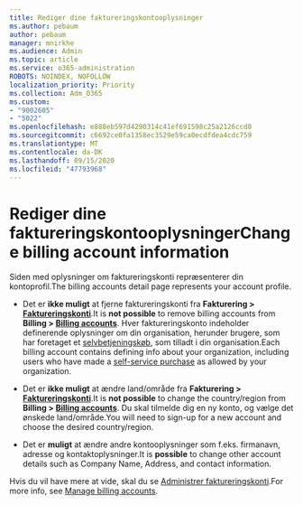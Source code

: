 ```yaml
---
title: Rediger dine faktureringskontooplysninger
ms.author: pebaum
author: pebaum
manager: mnirkhe
ms.audience: Admin
ms.topic: article
ms.service: o365-administration
ROBOTS: NOINDEX, NOFOLLOW
localization_priority: Priority
ms.collection: Adm_O365
ms.custom:
- "9002605"
- "5022"
ms.openlocfilehash: e888eb597d4290314c41ef691598c25a2126ccd8
ms.sourcegitcommit: c6692ce0fa1358ec3529e59ca0ecdfdea4cdc759
ms.translationtype: MT
ms.contentlocale: da-DK
ms.lasthandoff: 09/15/2020
ms.locfileid: "47793968"
---
```

# <a name="change-billing-account-information"></a><span data-ttu-id="fc5ea-102">Rediger dine faktureringskontooplysninger</span><span class="sxs-lookup"><span data-stu-id="fc5ea-102">Change billing account information</span></span>

<span data-ttu-id="fc5ea-103">Siden med oplysninger om faktureringskonti repræsenterer din kontoprofil.</span><span class="sxs-lookup"><span data-stu-id="fc5ea-103">The billing accounts detail page represents your account profile.</span></span>

- <span data-ttu-id="fc5ea-104">Det er **ikke muligt** at fjerne faktureringskonti fra **Fakturering > [Faktureringskonti](https://go.microsoft.com/fwlink/p/?linkid=2084771)**.</span><span class="sxs-lookup"><span data-stu-id="fc5ea-104">It is **not possible** to remove billing accounts from **Billing > [Billing accounts](https://go.microsoft.com/fwlink/p/?linkid=2084771)**.</span></span> <span data-ttu-id="fc5ea-105">Hver faktureringskonto indeholder definerende oplysninger om din organisation, herunder brugere, som har foretaget et [selvbetjeningskøb](https://docs.microsoft.com/microsoft-365/commerce/subscriptions/manage-self-service-purchases-admins), som tilladt i din organisation.</span><span class="sxs-lookup"><span data-stu-id="fc5ea-105">Each billing account contains defining info about your organization, including users who have made a [self-service purchase](https://docs.microsoft.com/microsoft-365/commerce/subscriptions/manage-self-service-purchases-admins) as allowed by your organization.</span></span> 

- <span data-ttu-id="fc5ea-106">Det er **ikke muligt** at ændre land/område fra **Fakturering > [Faktureringskonti](https://go.microsoft.com/fwlink/p/?linkid=2084771)**.</span><span class="sxs-lookup"><span data-stu-id="fc5ea-106">It is **not possible** to change the country/region from **Billing > [Billing accounts](https://go.microsoft.com/fwlink/p/?linkid=2084771)**.</span></span> <span data-ttu-id="fc5ea-107">Du skal tilmelde dig en ny konto, og vælge det ønskede land/område.</span><span class="sxs-lookup"><span data-stu-id="fc5ea-107">You will need to sign-up for a new account and choose the desired country/region.</span></span> 

- <span data-ttu-id="fc5ea-108">Det er **muligt** at ændre andre kontooplysninger som f.eks. firmanavn, adresse og kontaktoplysninger.</span><span class="sxs-lookup"><span data-stu-id="fc5ea-108">It is **possible** to change other account details such as Company Name, Address, and contact information.</span></span> 

<span data-ttu-id="fc5ea-109">Hvis du vil have mere at vide, skal du se [Administrer faktureringskonti](https://docs.microsoft.com/microsoft-365/commerce/manage-billing-accounts).</span><span class="sxs-lookup"><span data-stu-id="fc5ea-109">For more info, see [Manage billing accounts](https://docs.microsoft.com/microsoft-365/commerce/manage-billing-accounts).</span></span> 
